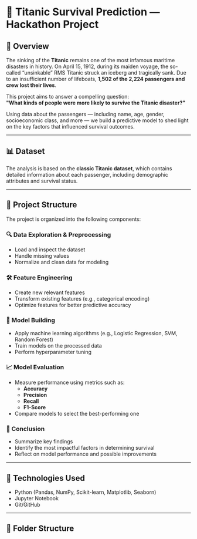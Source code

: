 # 🚢 Titanic Survival Prediction — Hackathon Project

## 🧭 Overview  
The sinking of the **Titanic** remains one of the most infamous maritime disasters in history. On April 15, 1912, during its maiden voyage, the so-called “unsinkable” RMS Titanic struck an iceberg and tragically sank. Due to an insufficient number of lifeboats, **1,502 of the 2,224 passengers and crew lost their lives**.

This project aims to answer a compelling question:  
**"What kinds of people were more likely to survive the Titanic disaster?"**  

Using data about the passengers — including name, age, gender, socioeconomic class, and more — we build a predictive model to shed light on the key factors that influenced survival outcomes.

---

## 📊 Dataset  
The analysis is based on the **classic Titanic dataset**, which contains detailed information about each passenger, including demographic attributes and survival status.

---

## 🧱 Project Structure  

The project is organized into the following components:

### 🔍 Data Exploration & Preprocessing
- Load and inspect the dataset
- Handle missing values
- Normalize and clean data for modeling

### 🛠️ Feature Engineering
- Create new relevant features
- Transform existing features (e.g., categorical encoding)
- Optimize features for better predictive accuracy

### 🧠 Model Building
- Apply machine learning algorithms (e.g., Logistic Regression, SVM, Random Forest)
- Train models on the processed data
- Perform hyperparameter tuning

### 📈 Model Evaluation
- Measure performance using metrics such as:
  - **Accuracy**
  - **Precision**
  - **Recall**
  - **F1-Score**
- Compare models to select the best-performing one

### 📌 Conclusion
- Summarize key findings
- Identify the most impactful factors in determining survival
- Reflect on model performance and possible improvements

---

## 🧪 Technologies Used
- Python (Pandas, NumPy, Scikit-learn, Matplotlib, Seaborn)
- Jupyter Notebook
- Git/GitHub

---

## 📁 Folder Structure

